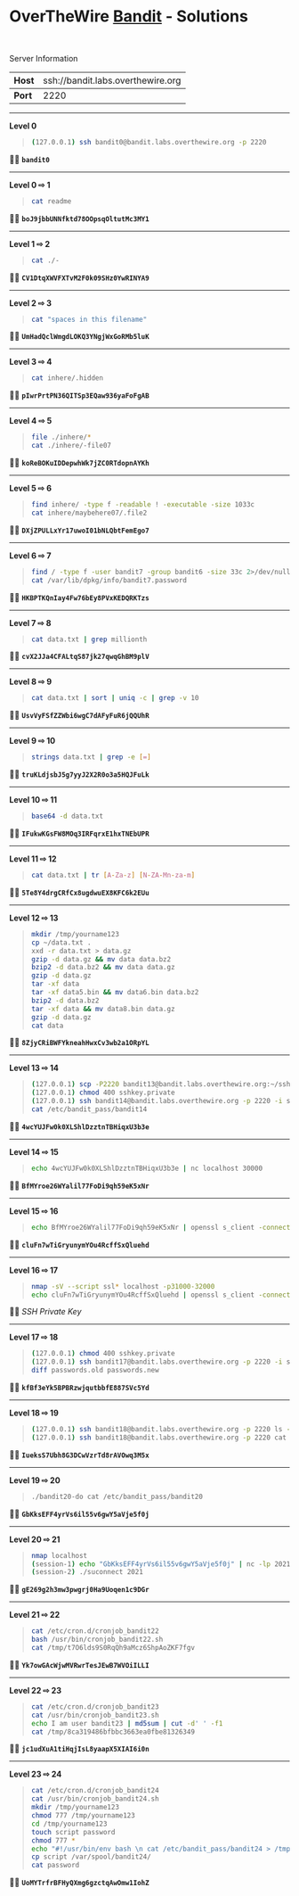 # OverTheWire [Bandit](https://overthewire.org/wargames/bandit/) - Solutions

<br>

Server Information

|Host|<span style="font-weight:normal">ssh://bandit.labs.overthewire.org|
|:-|:--|
|<b>Port|2220|

---

**Level 0**

> ```bash
> (127.0.0.1) ssh bandit0@bandit.labs.overthewire.org -p 2220

:pirate_flag: **`bandit0`**

---

**Level 0 &#8680; 1**

> ```bash
> cat readme

:pirate_flag: **`boJ9jbbUNNfktd78OOpsqOltutMc3MY1`**

---

**Level 1 &#8680; 2**

> ```bash
> cat ./-

:pirate_flag: **`CV1DtqXWVFXTvM2F0k09SHz0YwRINYA9`**

---

**Level 2 &#8680; 3**

> ```bash
> cat "spaces in this filename"

:pirate_flag: **`UmHadQclWmgdLOKQ3YNgjWxGoRMb5luK`**

---

**Level 3 &#8680; 4**

> ```bash
> cat inhere/.hidden

:pirate_flag: **`pIwrPrtPN36QITSp3EQaw936yaFoFgAB`**

---

**Level 4 &#8680; 5**

> ```bash
> file ./inhere/*
> cat ./inhere/-file07

:pirate_flag: **`koReBOKuIDDepwhWk7jZC0RTdopnAYKh`**

---

**Level 5 &#8680; 6**

> ```bash
> find inhere/ -type f -readable ! -executable -size 1033c
> cat inhere/maybehere07/.file2

:pirate_flag: **`DXjZPULLxYr17uwoI01bNLQbtFemEgo7`**

---

**Level 6 &#8680; 7**

> ```bash
> find / -type f -user bandit7 -group bandit6 -size 33c 2>/dev/null
> cat /var/lib/dpkg/info/bandit7.password

:pirate_flag: **`HKBPTKQnIay4Fw76bEy8PVxKEDQRKTzs`**

---

**Level 7 &#8680; 8**

> ```bash
> cat data.txt | grep millionth

:pirate_flag: **`cvX2JJa4CFALtqS87jk27qwqGhBM9plV`**

---

**Level 8 &#8680; 9**

> ```bash
> cat data.txt | sort | uniq -c | grep -v 10

:pirate_flag: **`UsvVyFSfZZWbi6wgC7dAFyFuR6jQQUhR`**

---

**Level 9 &#8680; 10**

> ```bash
> strings data.txt | grep -e [=]

:pirate_flag: **`truKLdjsbJ5g7yyJ2X2R0o3a5HQJFuLk`**

---

**Level 10 &#8680; 11**

> ```bash
> base64 -d data.txt

:pirate_flag: **`IFukwKGsFW8MOq3IRFqrxE1hxTNEbUPR`**

---

**Level 11 &#8680; 12**

> ```bash
> cat data.txt | tr [A-Za-z] [N-ZA-Mn-za-m]

:pirate_flag: **`5Te8Y4drgCRfCx8ugdwuEX8KFC6k2EUu`**

---

**Level 12 &#8680; 13**

> ```bash
> mkdir /tmp/yourname123
> cp ~/data.txt .
> xxd -r data.txt > data.gz
> gzip -d data.gz && mv data data.bz2
> bzip2 -d data.bz2 && mv data data.gz
> gzip -d data.gz
> tar -xf data
> tar -xf data5.bin && mv data6.bin data.bz2
> bzip2 -d data.bz2
> tar -xf data && mv data8.bin data.gz
> gzip -d data.gz
> cat data

:pirate_flag: **`8ZjyCRiBWFYkneahHwxCv3wb2a1ORpYL`**

---

**Level 13 &#8680; 14**

> ```bash
> (127.0.0.1) scp -P2220 bandit13@bandit.labs.overthewire.org:~/sshkey.private .
> (127.0.0.1) chmod 400 sshkey.private
> (127.0.0.1) ssh bandit14@bandit.labs.overthewire.org -p 2220 -i sshkey.private
> cat /etc/bandit_pass/bandit14

:pirate_flag: **`4wcYUJFw0k0XLShlDzztnTBHiqxU3b3e`**

---

**Level 14 &#8680; 15**

> ```bash
> echo 4wcYUJFw0k0XLShlDzztnTBHiqxU3b3e | nc localhost 30000

:pirate_flag: **`BfMYroe26WYalil77FoDi9qh59eK5xNr`**

---

**Level 15 &#8680; 16**

> ```bash
> echo BfMYroe26WYalil77FoDi9qh59eK5xNr | openssl s_client -connect 127.0.0.1:30001 -quiet

:pirate_flag: **`cluFn7wTiGryunymYOu4RcffSxQluehd`**

---

**Level 16 &#8680; 17**

> ```bash
> nmap -sV --script ssl* localhost -p31000-32000
> echo cluFn7wTiGryunymYOu4RcffSxQluehd | openssl s_client -connect 127.0.0.1:31790 -quiet

:pirate_flag: *SSH Private Key*

---

**Level 17 &#8680; 18**

> ```bash
> (127.0.0.1) chmod 400 sshkey.private
> (127.0.0.1) ssh bandit17@bandit.labs.overthewire.org -p 2220 -i sshkey.private
> diff passwords.old passwords.new

:pirate_flag: **`kfBf3eYk5BPBRzwjqutbbfE887SVc5Yd`**

---

**Level 18 &#8680; 19**

> ```bash
> (127.0.0.1) ssh bandit18@bandit.labs.overthewire.org -p 2220 ls -l
> (127.0.0.1) ssh bandit18@bandit.labs.overthewire.org -p 2220 cat readme

:pirate_flag: **`IueksS7Ubh8G3DCwVzrTd8rAVOwq3M5x`**

---

**Level 19 &#8680; 20**

> ```bash
> ./bandit20-do cat /etc/bandit_pass/bandit20

:pirate_flag: **`GbKksEFF4yrVs6il55v6gwY5aVje5f0j`**

---

**Level 20 &#8680; 21**

> ```bash
> nmap localhost
> (session-1) echo "GbKksEFF4yrVs6il55v6gwY5aVje5f0j" | nc -lp 2021
> (session-2) ./suconnect 2021

:pirate_flag: **`gE269g2h3mw3pwgrj0Ha9Uoqen1c9DGr`**

---

**Level 21 &#8680; 22**

> ```bash
> cat /etc/cron.d/cronjob_bandit22
> bash /usr/bin/cronjob_bandit22.sh
> cat /tmp/t7O6lds9S0RqQh9aMcz6ShpAoZKF7fgv

:pirate_flag: **`Yk7owGAcWjwMVRwrTesJEwB7WVOiILLI`**

---

**Level 22 &#8680; 23**

> ```bash
> cat /etc/cron.d/cronjob_bandit23
> cat /usr/bin/cronjob_bandit23.sh
> echo I am user bandit23 | md5sum | cut -d' ' -f1
> cat /tmp/8ca319486bfbbc3663ea0fbe81326349

:pirate_flag: **`jc1udXuA1tiHqjIsL8yaapX5XIAI6i0n`**

---

**Level 23 &#8680; 24**

> ```bash
> cat /etc/cron.d/cronjob_bandit24
> cat /usr/bin/cronjob_bandit24.sh
> mkdir /tmp/yourname123
> chmod 777 /tmp/yourname123
> cd /tmp/yourname123
> touch script password
> chmod 777 *
> echo "#!/usr/bin/env bash \n cat /etc/bandit_pass/bandit24 > /tmp/yourname123/password" > script
> cp script /var/spool/bandit24/
> cat password

:pirate_flag: **`UoMYTrfrBFHyQXmg6gzctqAwOmw1IohZ`**
